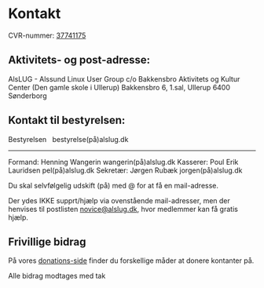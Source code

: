 # Kontakt #
CVR-nummer: [37741175](https://datacvr.virk.dk/data/visenhed?enhedstype=virksomhed&id=37741175&soeg=alslug&type=Alle)

## Aktivitets- og post-adresse: ##

 AlsLUG - Alssund Linux User Group
 c/o Bakkensbro Aktivitets og Kultur Center (Den gamle skole i Ullerup)
 Bakkensbro 6, 1.sal, Ullerup
 6400 Sønderborg

## Kontakt til bestyrelsen: ##

Bestyrelsen	&nbsp;              bestyrelse(på)alslug.dk
----------- ------------------- ---------------------
Formand:	  Henning Wangerin	  wangerin(på)alslug.dk
Kasserer:	  Poul Erik Lauridsen	pel(på)alslug.dk
Sekretær:	  Jørgen Rubæk		    jorgen(på)alslug.dk

Du skal selvfølgelig udskift (på) med @ for at få en mail-adresse.

Der ydes IKKE supprt/hjælp via ovenstående mail-adresser, men der henvises til postlisten novice@alslug.dk, hvor medlemmer kan få gratis hjælp.

## Frivillige bidrag ##
På vores [donations-side](/oekonomi/donationer.html) finder du forskellige måder at donere kontanter på.

Alle bidrag modtages med tak
